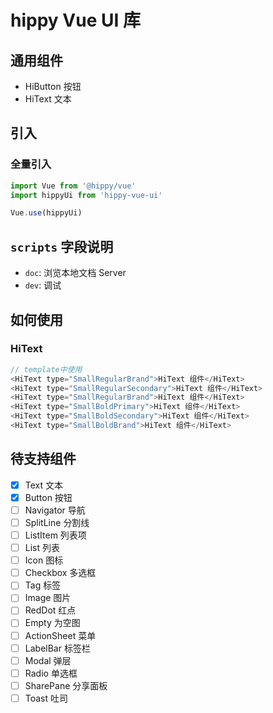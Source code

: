 

# hippy Vue UI 库

## 通用组件

* HiButton 按钮
* HiText 文本


## 引入

### 全量引入

```js
import Vue from '@hippy/vue'
import hippyUi from 'hippy-vue-ui'

Vue.use(hippyUi)
```

##  `scripts` 字段说明

- `doc`: 浏览本地文档 Server
- `dev`: 调试

## 如何使用

### HiText

```js
// template中使用
<HiText type="SmallRegularBrand">HiText 组件</HiText>
<HiText type="SmallRegularSecondary">HiText 组件</HiText>
<HiText type="SmallRegularBrand">HiText 组件</HiText>
<HiText type="SmallBoldPrimary">HiText 组件</HiText>
<HiText type="SmallBoldSecondary">HiText 组件</HiText>
<HiText type="SmallBoldBrand">HiText 组件</HiText>
```

## 待支持组件

- [x] Text 文本
- [x] Button 按钮
- [ ] Navigator 导航
- [ ] SplitLine 分割线
- [ ] ListItem 列表项
- [ ] List 列表
- [ ] Icon 图标
- [ ] Checkbox 多选框
- [ ] Tag 标签
- [ ] Image 图片
- [ ] RedDot 红点
- [ ] Empty 为空图
- [ ] ActionSheet 菜单
- [ ] LabelBar 标签栏
- [ ] Modal 弹层
- [ ] Radio 单选框
- [ ] SharePane 分享面板
- [ ] Toast 吐司